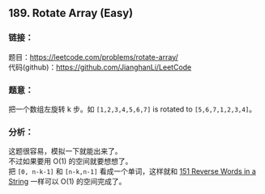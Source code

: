 ## 189. Rotate Array (Easy)

### **链接**：
题目：https://leetcode.com/problems/rotate-array/  
代码(github)：https://github.com/JianghanLi/LeetCode

### **题意**：

把一个数组左旋转 k 步。如 `[1,2,3,4,5,6,7]` is rotated to `[5,6,7,1,2,3,4]`。

### **分析**：

这题很容易，模拟一下就能出来了。  
不过如果要用 O(1) 的空间就要想想了。  
把 `[0, n-k-1]` 和 `[n-k,n-1]` 看成一个单词，这样就和 [151 Reverse Words in a String](https://github.com/JianghanLi/LeetCode/tree/master/solutions/151.Reverse_Words_in_a_String) 一样可以 O(1) 的空间完成了。

